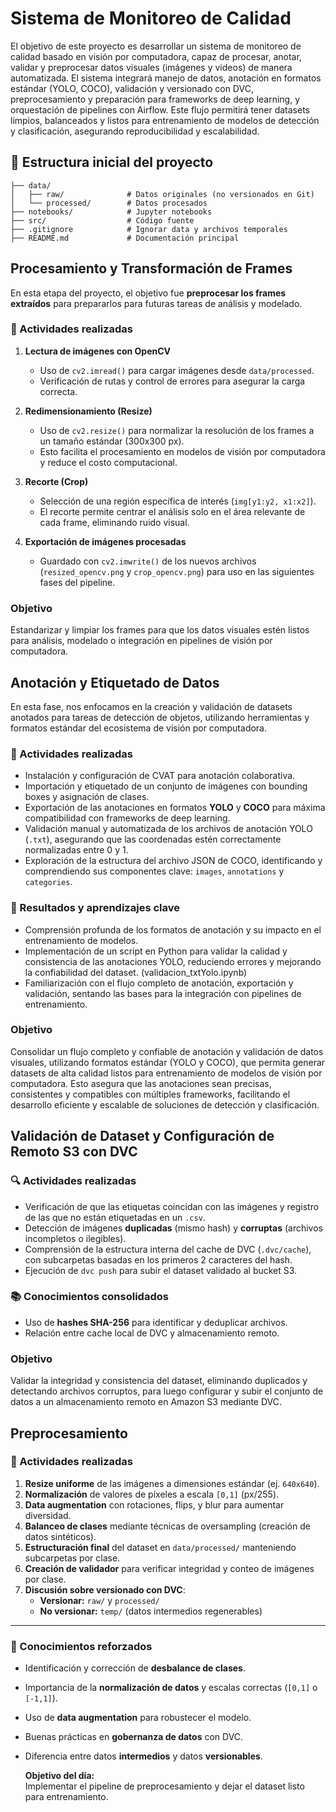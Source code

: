 # Sistema de Monitoreo de Calidad

El objetivo de este proyecto es desarrollar un sistema de monitoreo de calidad basado en visión por computadora, capaz de procesar, anotar, validar y preprocesar datos visuales (imágenes y videos) de manera automatizada.
El sistema integrará manejo de datos, anotación en formatos estándar (YOLO, COCO), validación y versionado con DVC, preprocesamiento y preparación para frameworks de deep learning, y orquestación de pipelines con Airflow.
Este flujo permitirá tener datasets limpios, balanceados y listos para entrenamiento de modelos de detección y clasificación, asegurando reproducibilidad y escalabilidad.


## 📂 Estructura inicial del proyecto
```plaintext
├── data/
│   ├── raw/              # Datos originales (no versionados en Git)
│   └── processed/        # Datos procesados
├── notebooks/            # Jupyter notebooks
├── src/                  # Código fuente
├── .gitignore            # Ignorar data y archivos temporales
├── README.md             # Documentación principal
```
## Procesamiento y Transformación de Frames

En esta etapa del proyecto, el objetivo fue **preprocesar los frames extraídos** para prepararlos para futuras tareas de análisis y modelado.  

### 🔹 Actividades realizadas
1. **Lectura de imágenes con OpenCV**  
   - Uso de `cv2.imread()` para cargar imágenes desde `data/processed`.
   - Verificación de rutas y control de errores para asegurar la carga correcta.

2. **Redimensionamiento (Resize)**  
   - Uso de `cv2.resize()` para normalizar la resolución de los frames a un tamaño estándar (300x300 px).  
   - Esto facilita el procesamiento en modelos de visión por computadora y reduce el costo computacional.

3. **Recorte (Crop)**  
   - Selección de una región específica de interés (`img[y1:y2, x1:x2]`).  
   - El recorte permite centrar el análisis solo en el área relevante de cada frame, eliminando ruido visual.

4. **Exportación de imágenes procesadas**  
   - Guardado con `cv2.imwrite()` de los nuevos archivos (`resized_opencv.png` y `crop_opencv.png`) para uso en las siguientes fases del pipeline.

### Objetivo
Estandarizar y limpiar los frames para que los datos visuales estén listos para análisis, modelado o integración en pipelines de visión por computadora.

## Anotación y Etiquetado de Datos 

En esta fase, nos enfocamos en la creación y validación de datasets anotados para tareas de detección de objetos, utilizando herramientas y formatos estándar del ecosistema de visión por computadora.

### 🔹 Actividades realizadas

- Instalación y configuración de CVAT para anotación colaborativa.  
- Importación y etiquetado de un conjunto de imágenes con bounding boxes y asignación de clases.  
- Exportación de las anotaciones en formatos **YOLO** y **COCO** para máxima compatibilidad con frameworks de deep learning.  
- Validación manual y automatizada de los archivos de anotación YOLO (`.txt`), asegurando que las coordenadas estén correctamente normalizadas entre 0 y 1.  
- Exploración de la estructura del archivo JSON de COCO, identificando y comprendiendo sus componentes clave: `images`, `annotations` y `categories`.

### 🔹 Resultados y aprendizajes clave

- Comprensión profunda de los formatos de anotación y su impacto en el entrenamiento de modelos.  
- Implementación de un script en Python para validar la calidad y consistencia de las anotaciones YOLO, reduciendo errores y mejorando la confiabilidad del dataset. (validacion_txtYolo.ipynb) 
- Familiarización con el flujo completo de anotación, exportación y validación, sentando las bases para la integración con pipelines de entrenamiento.

### Objetivo
Consolidar un flujo completo y confiable de anotación y validación de datos visuales, utilizando formatos estándar (YOLO y COCO), que permita generar datasets de alta calidad listos para entrenamiento de modelos de visión por computadora. Esto asegura que las anotaciones sean precisas, consistentes y compatibles con múltiples frameworks, facilitando el desarrollo eficiente y escalable de soluciones de detección y clasificación.

## Validación de Dataset y Configuración de Remoto S3 con DVC

### 🔍 Actividades realizadas
- Verificación de que las etiquetas coincidan con las imágenes y registro de las que no están etiquetadas en un `.csv`.
- Detección de imágenes **duplicadas** (mismo hash) y **corruptas** (archivos incompletos o ilegibles).
- Comprensión de la estructura interna del cache de DVC (`.dvc/cache`), con subcarpetas basadas en los primeros 2 caracteres del hash.
- Ejecución de `dvc push` para subir el dataset validado al bucket S3.

### 📚 Conocimientos consolidados
- Uso de **hashes SHA-256** para identificar y deduplicar archivos.
- Relación entre cache local de DVC y almacenamiento remoto.

### Objetivo
Validar la integridad y consistencia del dataset, eliminando duplicados y detectando archivos corruptos, para luego configurar y subir el conjunto de datos a un almacenamiento remoto en Amazon S3 mediante DVC.

## Preprocesamiento

### 🔹 Actividades realizadas
1. **Resize uniforme** de las imágenes a dimensiones estándar (ej. `640x640`).
2. **Normalización** de valores de píxeles a escala `[0,1]` (px/255).
3. **Data augmentation** con rotaciones, flips, y blur para aumentar diversidad.
4. **Balanceo de clases** mediante técnicas de oversampling (creación de datos sintéticos).
5. **Estructuración final** del dataset en `data/processed/` manteniendo subcarpetas por clase.
6. **Creación de validador** para verificar integridad y conteo de imágenes por clase.
7. **Discusión sobre versionado con DVC**:
   - **Versionar:** `raw/` y `processed/`
   - **No versionar:** `temp/` (datos intermedios regenerables)

---

### 📌 Conocimientos reforzados
- Identificación y corrección de **desbalance de clases**.
- Importancia de la **normalización de datos** y escalas correctas (`[0,1]` o `[-1,1]`).
- Uso de **data augmentation** para robustecer el modelo.
- Buenas prácticas en **gobernanza de datos** con DVC.
- Diferencia entre datos **intermedios** y datos **versionables**.

  **Objetivo del día:**  
Implementar el pipeline de preprocesamiento y dejar el dataset listo para entrenamiento.
